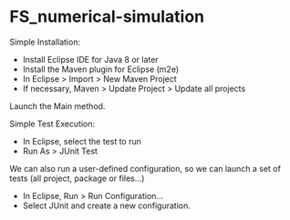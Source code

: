 # FS_numerical-simulation

Simple Installation:
- Install Eclipse IDE for Java 8 or later
- Install the Maven plugin for Eclipse (m2e)
- In Eclipse > Import > New Maven Project
- If necessary, Maven > Update Project > Update all projects

Launch the Main method.

Simple Test Execution:
- In Eclipse, select the test to run
- Run As > JUnit Test

We can also run a user-defined configuration, so we can launch a set of tests (all project, package or files...)
- In Eclipse, Run > Run Configuration...
- Select JUnit and create a new configuration.
